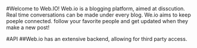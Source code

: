 #Welcome to Web.IO!
Web.io is a blogging platform, aimed at disscution. Real time conversations can be made under every blog.
We.io aims to keep poeple connected. follow your favorite people and get updated when they make a new post!

#API
##Web.io has an extensive backend, allowing for third party access.
